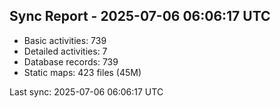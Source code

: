 ## Sync Report - 2025-07-06 06:06:17 UTC

- Basic activities: 739
- Detailed activities: 7
- Database records: 739
- Static maps: 423 files (45M)

Last sync: 2025-07-06 06:06:17 UTC
